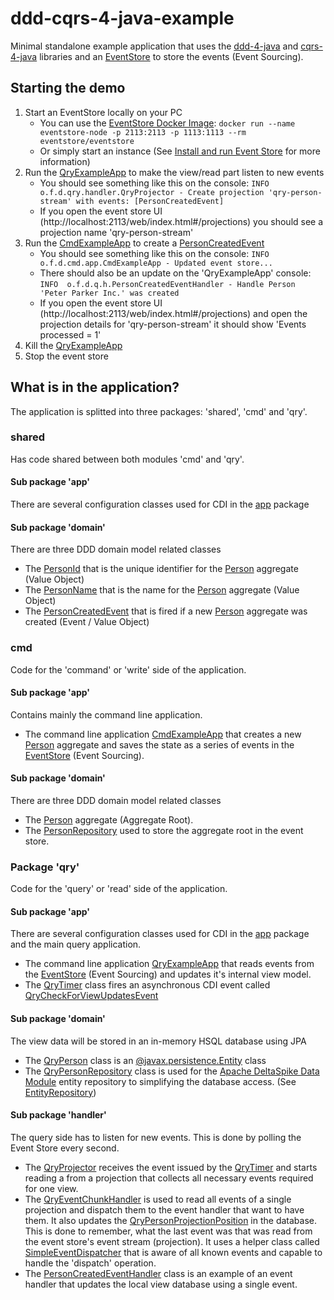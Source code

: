 # ddd-cqrs-4-java-example
Minimal standalone example application that uses the [ddd-4-java](https://github.com/fuinorg/ddd-4-java) and [cqrs-4-java](https://github.com/fuinorg/cqrs-4-java) libraries and an [EventStore](https://eventstore.org/) to store the events (Event Sourcing).

## Starting the demo

1. Start an EventStore locally on your PC
    * You can use the [EventStore Docker Image](https://hub.docker.com/r/eventstore/eventstore/): ```docker run --name eventstore-node -p 2113:2113 -p 1113:1113 --rm eventstore/eventstore```
    * Or simply start an instance (See [Install and run Event Store](https://eventstore.org/docs/server/index.html?tabs=tabid-1) for more information)
2. Run the [QryExampleApp](src/main/java/org/fuin/dddcqrs4jexample/qry/app/QryExampleApp.java) to make the view/read part listen to new events
     * You should see something like this on the console: ```INFO  o.f.d.qry.handler.QryProjector - Create projection 'qry-person-stream' with events: [PersonCreatedEvent]```
     * If you open the event store UI (http://localhost:2113/web/index.html#/projections) you should see a projection name 'qry-person-stream'
3. Run the [CmdExampleApp](src/main/java/org/fuin/dddcqrs4jexample/cmd/app/CmdExampleApp.java) to create a [PersonCreatedEvent](src/main/java/org/fuin/dddcqrs4jexample/shared/domain/PersonCreatedEvent.java)
      * You should see something like this on the console: ```INFO  o.f.d.cmd.app.CmdExampleApp - Updated event store...```
      * There should also be an update on the 'QryExampleApp' console: ```INFO  o.f.d.q.h.PersonCreatedEventHandler - Handle Person 'Peter Parker Inc.' was created``` 
     * If you open the event store UI (http://localhost:2113/web/index.html#/projections) and open the projection details for 'qry-person-stream' it should show 'Events processed = 1'
4. Kill the [QryExampleApp](src/main/java/org/fuin/dddcqrs4jexample/qry/app/QryExampleApp.java)
5. Stop the event store

## What is in the application?      
The application is splitted into three packages: 'shared', 'cmd' and 'qry'.

### shared
Has code shared between both modules 'cmd' and 'qry'.

#### Sub package 'app'
There are several configuration classes used for CDI in the [app](src/main/java/org/fuin/dddcqrs4jexample/shared/app) package

#### Sub package 'domain'
There are three DDD domain model related classes
* The [PersonId](src/main/java/org/fuin/dddcqrs4jexample/shared/domain/PersonId.java) that is the unique identifier for the [Person](/src/main/java/org/fuin/dddcqrs4jexample/cmd/domain/Person.java) aggregate (Value Object)
* The [PersonName](src/main/java/org/fuin/dddcqrs4jexample/shared/domain/PersonName.java) that is the name for the [Person](/src/main/java/org/fuin/dddcqrs4jexample/cmd/domain/Person.java) aggregate (Value Object)
* The [PersonCreatedEvent](src/main/java/org/fuin/dddcqrs4jexample/shared/domain/PersonCreatedEvent.java) that is fired if a new [Person](/src/main/java/org/fuin/dddcqrs4jexample/cmd/domain/Person.java) aggregate was created (Event / Value Object)
 

### cmd
Code for the 'command' or 'write' side of the application.

#### Sub package 'app'
Contains mainly the command line application.
* The command line application [CmdExampleApp](src/main/java/org/fuin/dddcqrs4jexample/cmd/app/CmdExampleApp.java) that creates a new [Person](/src/main/java/org/fuin/dddcqrs4jexample/cmd/domain/Person.java) aggregate and saves the state as a series of events in the [EventStore](https://eventstore.org/) (Event Sourcing).

#### Sub package 'domain'
There are three DDD domain model related classes
* The [Person](/src/main/java/org/fuin/dddcqrs4jexample/cmd/domain/Person.java) aggregate (Aggregate Root).
* The [PersonRepository](src/main/java/org/fuin/dddcqrs4jexample/cmd/domain/PersonRepository.java) used to store the aggregate root in the event store.

### Package 'qry'
Code for the 'query' or 'read' side of the application.

#### Sub package 'app'
There are several configuration classes used for CDI in the [app](src/main/java/org/fuin/dddcqrs4jexample/qry/app) package and the main query application.

* The command line application [QryExampleApp](src/main/java/org/fuin/dddcqrs4jexample/qry/app/QryExampleApp.java) that reads events from the [EventStore](https://eventstore.org/) (Event Sourcing) and updates it's internal view model.
* The [QryTimer](src/main/java/org/fuin/dddcqrs4jexample/qry/app/QryTimer.java) class fires an asynchronous CDI event called [QryCheckForViewUpdatesEvent](src/main/java/org/fuin/dddcqrs4jexample/qry/app/QryCheckForViewUpdatesEvent.java)


#### Sub package 'domain'
The view data will be stored in an in-memory HSQL database using JPA
* The [QryPerson](src/main/java/org/fuin/dddcqrs4jexample/qry/domain/QryPerson.java) class is an [@javax.persistence.Entity](https://javaee.github.io/javaee-spec/javadocs/javax/persistence/Entity.html) class
* The [QryPersonRepository](src/main/java/org/fuin/dddcqrs4jexample/qry/domain/QryPersonRepository.java) class is used for the [Apache DeltaSpike Data Module](https://deltaspike.apache.org/documentation/data.html) entity repository to  simplifying the database access. (See [EntityRepository](https://deltaspike.apache.org/javadoc/1.7.2/index.html?org/apache/deltaspike/data/api/EntityRepository.html)) 

#### Sub package 'handler'
The query side has to listen for new events. This is done by polling the Event Store every second.

* The [QryProjector](src/main/java/org/fuin/dddcqrs4jexample/qry/handler/QryProjector.java) receives the event issued by the [QryTimer](src/main/java/org/fuin/dddcqrs4jexample/qry/app/QryTimer.java) and starts reading a from a projection that collects all necessary events required for one view.
* The [QryEventChunkHandler](src/main/java/org/fuin/dddcqrs4jexample/qry/handler/QryEventChunkHandler.java) is used to read all events of a single projection and dispatch them to the event handler that want to have them. It also updates the [QryPersonProjectionPosition](src/main/java/org/fuin/dddcqrs4jexample/qry/handler/QryPersonProjectionPosition.java) in the database. This is done to remember, what the last event was that was read from the event store's event stream (projection). It uses a helper class called [SimpleEventDispatcher](https://github.com/fuinorg/cqrs-4-java/blob/master/src/main/java/org/fuin/cqrs4j/SimpleEventDispatcher.java) that is aware of all known events and capable to handle the 'dispatch' operation.
* The [PersonCreatedEventHandler](src/main/java/org/fuin/dddcqrs4jexample/qry/handler/PersonCreatedEventHandler.java) class is an example of an event handler that updates the local view database using a single event.
 
